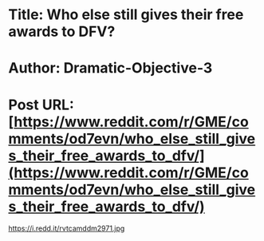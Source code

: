 # Title: Who else still gives their free awards to DFV?
# Author: Dramatic-Objective-3
# Post URL: [https://www.reddit.com/r/GME/comments/od7evn/who_else_still_gives_their_free_awards_to_dfv/](https://www.reddit.com/r/GME/comments/od7evn/who_else_still_gives_their_free_awards_to_dfv/)


https://i.redd.it/rvtcamddm2971.jpg